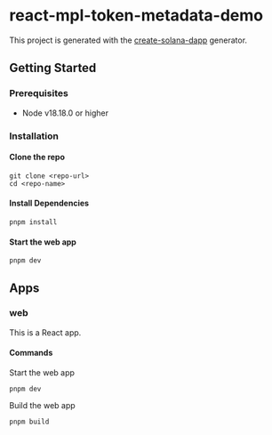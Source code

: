 # react-mpl-token-metadata-demo

This project is generated with the [create-solana-dapp](https://github.com/solana-developers/create-solana-dapp) generator.

## Getting Started

### Prerequisites

- Node v18.18.0 or higher

### Installation

#### Clone the repo

```shell
git clone <repo-url>
cd <repo-name>
```

#### Install Dependencies

```shell
pnpm install
```

#### Start the web app

```
pnpm dev
```

## Apps

### web

This is a React app.

#### Commands

Start the web app

```shell
pnpm dev
```

Build the web app

```shell
pnpm build
```
